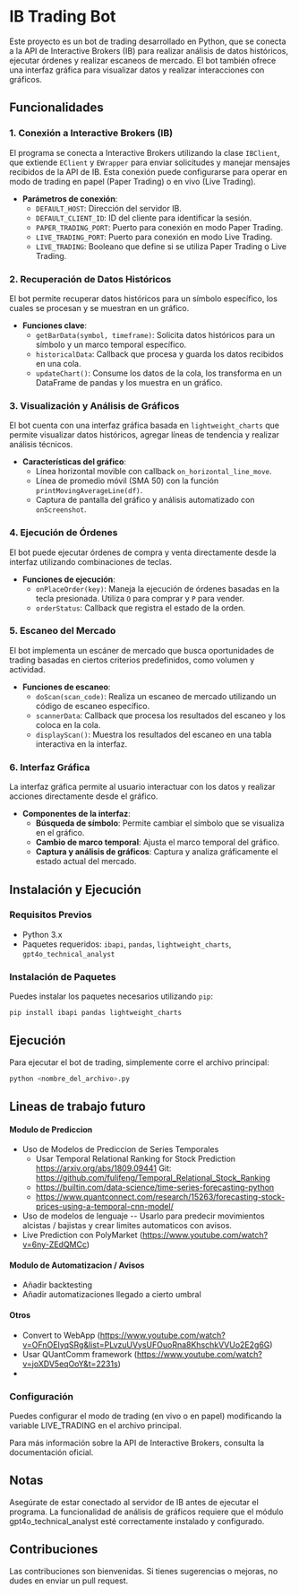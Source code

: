 # IB Trading Bot

Este proyecto es un bot de trading desarrollado en Python, que se conecta a la API de Interactive Brokers (IB) para realizar análisis de datos históricos, ejecutar órdenes y realizar escaneos de mercado. El bot también ofrece una interfaz gráfica para visualizar datos y realizar interacciones con gráficos.

## Funcionalidades

### 1. Conexión a Interactive Brokers (IB)
El programa se conecta a Interactive Brokers utilizando la clase `IBClient`, que extiende `EClient` y `EWrapper` para enviar solicitudes y manejar mensajes recibidos de la API de IB. Esta conexión puede configurarse para operar en modo de trading en papel (Paper Trading) o en vivo (Live Trading).

- **Parámetros de conexión**:
  - `DEFAULT_HOST`: Dirección del servidor IB.
  - `DEFAULT_CLIENT_ID`: ID del cliente para identificar la sesión.
  - `PAPER_TRADING_PORT`: Puerto para conexión en modo Paper Trading.
  - `LIVE_TRADING_PORT`: Puerto para conexión en modo Live Trading.
  - `LIVE_TRADING`: Booleano que define si se utiliza Paper Trading o Live Trading.

### 2. Recuperación de Datos Históricos
El bot permite recuperar datos históricos para un símbolo específico, los cuales se procesan y se muestran en un gráfico.

- **Funciones clave**:
  - `getBarData(symbol, timeframe)`: Solicita datos históricos para un símbolo y un marco temporal específico.
  - `historicalData`: Callback que procesa y guarda los datos recibidos en una cola.
  - `updateChart()`: Consume los datos de la cola, los transforma en un DataFrame de pandas y los muestra en un gráfico.

### 3. Visualización y Análisis de Gráficos
El bot cuenta con una interfaz gráfica basada en `lightweight_charts` que permite visualizar datos históricos, agregar líneas de tendencia y realizar análisis técnicos.

- **Características del gráfico**:
  - Línea horizontal movible con callback `on_horizontal_line_move`.
  - Línea de promedio móvil (SMA 50) con la función `printMovingAverageLine(df)`.
  - Captura de pantalla del gráfico y análisis automatizado con `onScreenshot`.

### 4. Ejecución de Órdenes
El bot puede ejecutar órdenes de compra y venta directamente desde la interfaz utilizando combinaciones de teclas.

- **Funciones de ejecución**:
  - `onPlaceOrder(key)`: Maneja la ejecución de órdenes basadas en la tecla presionada. Utiliza `O` para comprar y `P` para vender.
  - `orderStatus`: Callback que registra el estado de la orden.

### 5. Escaneo del Mercado
El bot implementa un escáner de mercado que busca oportunidades de trading basadas en ciertos criterios predefinidos, como volumen y actividad.

- **Funciones de escaneo**:
  - `doScan(scan_code)`: Realiza un escaneo de mercado utilizando un código de escaneo específico.
  - `scannerData`: Callback que procesa los resultados del escaneo y los coloca en la cola.
  - `displayScan()`: Muestra los resultados del escaneo en una tabla interactiva en la interfaz.

### 6. Interfaz Gráfica
La interfaz gráfica permite al usuario interactuar con los datos y realizar acciones directamente desde el gráfico.

- **Componentes de la interfaz**:
  - **Búsqueda de símbolo**: Permite cambiar el símbolo que se visualiza en el gráfico.
  - **Cambio de marco temporal**: Ajusta el marco temporal del gráfico.
  - **Captura y análisis de gráficos**: Captura y analiza gráficamente el estado actual del mercado.

## Instalación y Ejecución

### Requisitos Previos
- Python 3.x
- Paquetes requeridos: `ibapi`, `pandas`, `lightweight_charts`, `gpt4o_technical_analyst`

### Instalación de Paquetes
Puedes instalar los paquetes necesarios utilizando `pip`:

```bash
pip install ibapi pandas lightweight_charts
```

## Ejecución
Para ejecutar el bot de trading, simplemente corre el archivo principal:

```bash
python <nombre_del_archivo>.py
```

## Lineas de trabajo futuro
#### Modulo de Prediccion
- Uso de Modelos de Prediccion de Series Temporales
  - Usar Temporal Relational Ranking for Stock Prediction https://arxiv.org/abs/1809.09441 Git: https://github.com/fulifeng/Temporal_Relational_Stock_Ranking
  - https://builtin.com/data-science/time-series-forecasting-python
  - https://www.quantconnect.com/research/15263/forecasting-stock-prices-using-a-temporal-cnn-model/
- Uso de modelos de lenguaje
-- Usarlo para predecir movimientos alcistas / bajistas y crear limites automaticos con avisos. 
- Live Prediction con PolyMarket (https://www.youtube.com/watch?v=6ny-ZEdQMCc)


#### Modulo de Automatizacion / Avisos
- Añadir backtesting 
- Añadir automatizaciones llegado a cierto umbral 

#### Otros 
- Convert to WebApp (https://www.youtube.com/watch?v=OFnOEIyqSRg&list=PLvzuUVysUFOuoRna8KhschkVVUo2E2g6G)
- Usar QUantComm framework (https://www.youtube.com/watch?v=joXDV5eqOoY&t=2231s)
- 


### Configuración
Puedes configurar el modo de trading (en vivo o en papel) modificando la variable LIVE_TRADING en el archivo principal.

Para más información sobre la API de Interactive Brokers, consulta la documentación oficial.

## Notas
Asegúrate de estar conectado al servidor de IB antes de ejecutar el programa.
La funcionalidad de análisis de gráficos requiere que el módulo gpt4o_technical_analyst esté correctamente instalado y configurado.

## Contribuciones
Las contribuciones son bienvenidas. Si tienes sugerencias o mejoras, no dudes en enviar un pull request.
